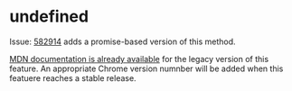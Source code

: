 # undefined

Issue: [582914](https://bugs.chromium.org/p/v8/issues/detail?id=582914) adds a promise-based version of this method.

[MDN documentation is already available](https://developer.mozilla.org/en-US/docs/Web/API/RTCPeerConnection/setRemoteDescription) for the legacy version of this feature. An appropriate Chrome version numnber will be added when this featuere reaches a stable release.